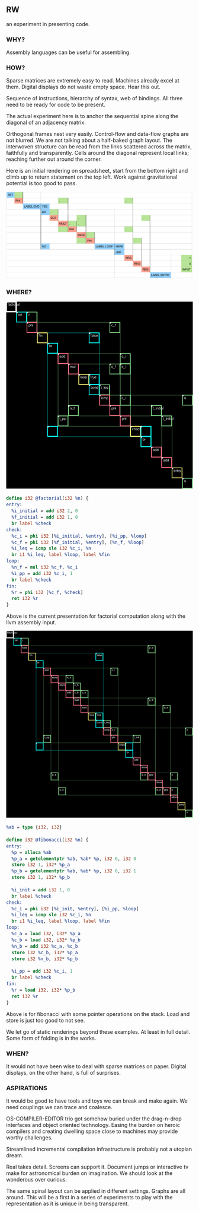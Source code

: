 ## RW

an experiment in presenting code.

### WHY?

Assembly languages can be useful for assembling.

### HOW?

Sparse matrices are extremely easy to read. Machines already excel at them. Digital displays do not waste empty space. Hear this out.

Sequence of instructions, hierarchy of syntax, web of bindings. All three need to be ready
for code to be present.

The actual experiment here is to anchor the sequential spine along the diagonal of an adjacency matrix.

Orthogonal frames nest very easily. Control-flow and data-flow graphs are not blurred. We are not talking about a half-baked graph layout. The interwoven structure can be read from the links scattered across the matrix, faithfully and transparently.
Cells around the diagonal represent local links; reaching further out around the corner.

Here is an initial rendering on spreadsheet, start from the bottom right and climb up to return statement
on the top left. Work against gravitational potential is too good to pass.

![](images/FactorialRed.png)

### WHERE?

![](images/factorial.png)

```LLVM
define i32 @factorial(i32 %n) {
entry:
  %i_initial = add i32 2, 0
  %f_initial = add i32 1, 0
  br label %check
check:
  %c_i = phi i32 [%i_initial, %entry], [%i_pp, %loop]
  %c_f = phi i32 [%f_initial, %entry], [%n_f, %loop]
  %i_leq = icmp sle i32 %c_i, %n
  br i1 %i_leq, label %loop, label %fin
loop:
  %n_f = mul i32 %c_f, %c_i
  %i_pp = add i32 %c_i, 1
  br label %check
fin:
  %r = phi i32 [%c_f, %check]
  ret i32 %r
}
```
Above is the current presentation for factorial computation along with the llvm assembly input.


![](images/fib_on_stack.png)
```LLVM
%ab = type {i32, i32}

define i32 @fibonacci(i32 %n) {
entry:
  %p = alloca %ab
  %p_a = getelementptr %ab, %ab* %p, i32 0, i32 0
  store i32 1, i32* %p_a
  %p_b = getelementptr %ab, %ab* %p, i32 0, i32 1
  store i32 1, i32* %p_b

  %i_init = add i32 1, 0
  br label %check
check:
  %c_i = phi i32 [%i_init, %entry], [%i_pp, %loop]
  %i_leq = icmp sle i32 %c_i, %n
  br i1 %i_leq, label %loop, label %fin
loop:
  %c_a = load i32, i32* %p_a
  %c_b = load i32, i32* %p_b
  %n_b = add i32 %c_a, %c_b
  store i32 %c_b, i32* %p_a
  store i32 %n_b, i32* %p_b

  %i_pp = add i32 %c_i, 1
  br label %check
fin:
  %r = load i32, i32* %p_b
  ret i32 %r
}
```
Above is for fibonacci with some pointer operations on the stack. Load and store is just too good to not see.

We let go of static renderings beyond these examples. At least in full detail. Some
form of folding is in the works.

### WHEN?

It would not have been wise to deal with sparse matrices on paper. Digital displays, on the other hand, is full of surprises.

### ASPIRATIONS

It would be good to have tools and toys we can break and make again. We need couplings we can trace and coalesce.

OS-COMPILER-EDITOR trio got somehow buried under the drag-n-drop interfaces and object oriented technology.
Easing the burden on heroic compilers and creating dwelling space close to machines may provide worthy challenges.

Streamlined incremental compilation infrastructure is probably not a utopian dream.

Real takes detail. Screens can support it. Document jumps or interactive tv make for astronomical burden on imagination. We should look at the wonderous over curious.

The same spinal layout can be applied in different settings. Graphs are all around. This will be a first in a series of experiments to play with the representation as it is unique in being transparent.
